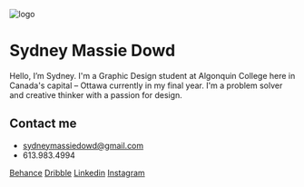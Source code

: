 ![logo](image/logo.svg)

# Sydney Massie Dowd

Hello, I’m Sydney. I'm a Graphic Design student at Algonquin College here in Canada's capital – Ottawa currently in my final year. I'm a problem solver and creative thinker with a passion for design. 

## Contact me

- sydneymassiedowd@gmail.com
- 613.983.4994

[Behance](https://www.behance.net/SydneyDowd)
[Dribble](https://dribbble.com/sydneydowd)
[Linkedin](https://www.linkedin.com/pub/sydney-dowd/77/239/159)
[Instagram](https://instagram.com/sydney.dowd)